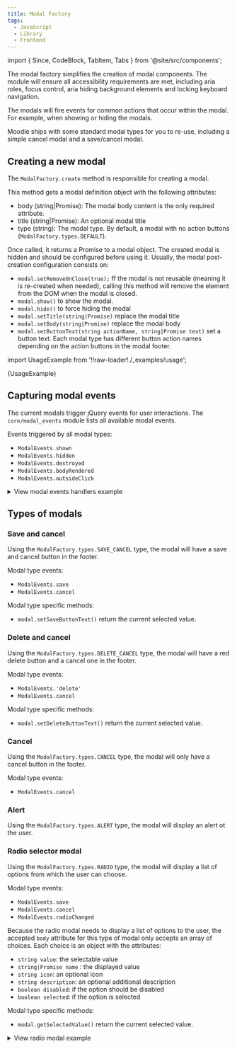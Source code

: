 ```yaml
---
title: Modal Factory
tags:
  - JavaScript
  - Library
  - Frontend
---
```


import { Since, CodeBlock, TabItem, Tabs } from '@site/src/components';

The modal factory simplifies the creation of modal components. The module will ensure all accessibility requirements are met, including aria roles, focus control, aria hiding background elements and locking keyboard navigation.

The modals will fire events for common actions that occur within the modal. For example, when showing or hiding the modals.

Moodle ships with some standard modal types for you to re-use, including a simple cancel modal and a save/cancel modal.

## Creating a new modal

The `ModalFactory.create` method is responsible for creating a modal.

This method gets a modal definition object with the following attributes:

- body (string|Promise): The modal body content is the only required attribute.
- title (string|Promise): An optional modal title
- type (string): The modal type. By default, a modal with no action buttons (`ModalFactory.types.DEFAULT`).

Once called, it returns a Promise to a modal object. The created modal is hidden and should be configured before using it. Usually, the modal post-creation configuration consists on:

- `modal.setRemoveOnClose(true);` ff the modal is not reusable (meaning it is re-created when needed), calling this method will remove the element from the DOM when the modal is closed.
- `modal.show()` to show the modal.
- `modal.hide()` to force hiding the modal
- `modal.setTitle(string|Promise)` replace the modal title
- `modal.setBody(string|Promise)` replace the modal body
- `modal.setButtonText(string actionName, string|Promise text)` set a button text. Each modal type has different button action names depending on the action buttons in the modal footer.

import UsageExample from '!!raw-loader!./_examples/usage';

<CodeBlock language="js" title="Example of modal factory usage">{UsageExample}</CodeBlock>

## Capturing modal events

The current modals trigger jQuery events for user interactions. The `core/modal_events` module lists all available modal events.

Events triggered by all modal types:

- `ModalEvents.shown`
- `ModalEvents.hidden`
- `ModalEvents.destroyed`
- `ModalEvents.bodyRendered`
- `ModalEvents.outsideClick`

<details>
  <summary>View modal events handlers example</summary>
  <div>

import EventsExample from '!!raw-loader!./_examples/events';

<CodeBlock language="js">{EventsExample}</CodeBlock>

  </div>
</details>

## Types of modals

### Save and cancel

Using the `ModalFactory.types.SAVE_CANCEL` type, the modal will have a save and cancel button in the footer.

Modal type events:

- `ModalEvents.save`
- `ModalEvents.cancel`

Modal type specific methods:

- `modal.setSaveButtonText()` return the current selected value.

### Delete and cancel

Using the `ModalFactory.types.DELETE_CANCEL` type, the modal will have a red delete button and a cancel one in the footer.

Modal type events:

- `ModalEvents.'delete'`
- `ModalEvents.cancel`

Modal type specific methods:

- `modal.setDeleteButtonText()` return the current selected value.

### Cancel

Using the `ModalFactory.types.CANCEL` type, the modal will only have a cancel button in the footer.

Modal type events:

- `ModalEvents.cancel`

### Alert

Using the `ModalFactory.types.ALERT` type, the modal will display an alert ot the user.

### Radio selector modal

Using the `ModalFactory.types.RADIO` type, the modal will display a list of options from which the user can choose.

Modal type events:

- `ModalEvents.save`
- `ModalEvents.cancel`
- `ModalEvents.radioChanged`

Because the radio modal needs to display a list of options to the user, the accepted `body` attribute for this type of modal only accepts an array of choices. Each choice is an object with the attributes:

- `string value`: the selectable value
- `string|Promise name` : the displayed value
- `string icon`: an optional icon
- `string description`: an optional additional description
- `boolean disabled`: if the option should be disabled
- `boolean selected`: if the option is selected

Modal type specific methods:

- `modal.getSelectedValue()` return the current selected value.

<details>
  <summary>View radio modal example</summary>
  <div>

import RadioExample from '!!raw-loader!./_examples/radio';

<CodeBlock language="js">{RadioExample}</CodeBlock>

  </div>
</details>
